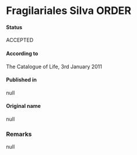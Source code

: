 Fragilariales Silva ORDER
=======

#### Status
ACCEPTED

#### According to
The Catalogue of Life, 3rd January 2011

#### Published in
null

#### Original name
null

### Remarks
null
